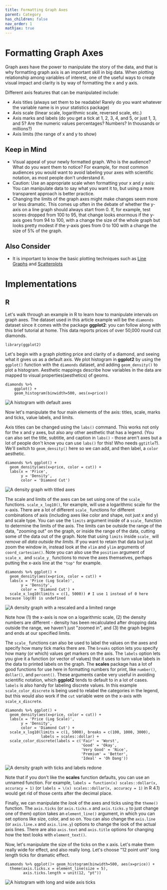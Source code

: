 ```yaml
---
title: Formatting Graph Axes
parent: Category
has_children: false
nav_order: 1
mathjax: true 
---
```


# Formatting Graph Axes

Graph axes have the power to manipulate the story of the data, and that is why formatting graph axis is an important skill in big data. When plotting relationship among variables of interest, one of the useful ways to create visual impact and clarity is by way of formatting the x and y axis. 

Different axis features that can be manipulated include:

- Axis titles (always set them to be readable! Rarely do you want whatever the variable name is in your statistics package)
- Axis scale (linear scale, logarithmic scale, reversed scale, etc.)
- Axis marks and labels (do you get a tick at 1, 2, 3, 4, and 5, or just 1, 3, and 5? Are the numeric values percentages? Numbers? In thousands or millions?)
- Axis limits (the range of x and y to show)


## Keep in Mind

- Visual appeal of your newly formatted graph. Who is the audience? What do you want them to notice? For example, for most common audiences you would want to avoid labeling your axes with scientific notation, as most people don't understand it.
- Caution: Use an appropriate scale when formatting your x and $y$ axis: You can manipulate data to say what you want it to, but using a more transparent approach is better practice.
- Changing the limits of the graph axes might make changes seem more or less dramatic. This comes up often in the debate of whether the y-axis on a line graph should always start from 0. If, for example, test scores dropped from 100 to 95, that change looks enormous if the y-axis goes from 94 to 100, with a change the size of the whole graph but looks pretty modest if the y-axis goes from 0 to 100 with a change the size of 5% of the graph.

## Also Consider

- It is important to know the basic plotting techniques such as [Line Graphs](/Presentation/Figures/line_graph_with_labels_at_the_beginning_or_end.html") and [Scatterplots]("/Presentation/Figures/scatterplot_by_group_on_shared_axes.html")

# Implementations

## R

Let's walk through an example in R to learn how to manipulate intervals on graph axes. The dataset used in this article example will be the `diamonds` dataset since it comes with the package **ggplot2**: you can follow along with this brief tutorial at home. This data reports prices of over 50,000 round cut diamonds.

```r?example=raxis
library(ggplot2)
```

Let's begin with a graph plotting price and clarity of a diamond, and seeing what it gives us as a default axis. We plot histogram in **ggplot2** by using the `ggplot()` function with the `diamonds` dataset, and adding `geom_density()` to plot a histogram. Aesthetic mappings describe how variables in the data are mapped to visual properties(aesthetics) of geoms. 

```r?example=raxis
diamonds %>% 
    ggplot() + 
    geom_histogram(binwidth=500, aes(x=price))
```

![A histogram with default axes](Images/graph_axes/diamonds.png)

Now let's manipulate the four main elements of the axis: titles, scale, marks and ticks, value labels, and limits.

Axis titles can be changed using the `labs()` command. This works not only for the x and y axes, but also any other aesthetic that has a legend. (You can also set the title, subtitle, and caption in `labs()` - those aren't axes but a lot of people don't know you can use `labs()` for this! Who needs `ggtitle`?). We'll switch to `geom_density()` here so we can add, and then label, a `color` aesthetic.

```r?example=raxis
diamonds %>% ggplot() + 
  geom_density(aes(x=price, color = cut)) + 
  labs(x = 'Price',
       y = 'Density',
       color = 'Diamond Cut')
 ```
 
 ![A density graph with titled axes](Images/graph_axes/diamonds_axistitle.png)

The scale and limits of the axes can be set using one of the `scale_` functions. `scale_x_log10()`, for example, will use a logarithmic scale for the x-axis. There are a lot of different `scale_` functions for different combinations of axis (including axes like color and shape, not just x and y) and scale type. You can use the `limits` argument inside of a `scale_` function to determine the limits of the axis. The limits can be outside the range of the data, "zooming out" on the graph, or inside the range of the data, cutting some of the data out of the graph. Note that using `limits` inside `scale_` will *remove all data outside the limits*. If you want to retain that data but just zoom the window in, instead look at the `xlim` and `ylim` arguments of `coord_cartesian()`. Note you can also use the `position` argument of `scale_x_` and `scale_y_` functions to move the axes themselves, perhaps putting the x-axis line at the `"top"` for example.

```r?example=raxis
diamonds %>% ggplot() + 
  geom_density(aes(x=price, color = cut)) + 
  labs(x = 'Price (Log Scale)',
       y = 'Density',
       color = 'Diamond Cut') + 
  scale_x_log10(limits = c(1, 5000)) # I use 1 instead of 0 here because log(0) is undefined
 ```
 
 ![A density graph with a rescaled and a limited range](Images/graph_axes/diamonds_axislimit.png)
 
 Note how (1) the x-axis is now on a logarithmic scale, (2) the density numbers are different - density has been recalculated after dropping data outside the range, we haven't just "zoomed in", and (3) the graph begins and ends at our specified limits.

The `scale_` functions can also be used to label the values on the axes and specify how many tick marks there are. The `breaks` option lets you specify how many (or which) values get markers on the axis. The `labels` option lets you give it a function (or vector of values) that it uses to turn value labels in the data to printed labels on the graph. The **scales** package has a lot of good functions for use here in formatting numbers for print, like `number()`, `dollar()`, and `percent()`. These arguments canbe very useful in avoiding scientific notation, which **ggplot2** tends to default to in a lot of cases. `labels` is also handy for labeling discrete values. In this example `scale_color_discrete` is being used to relabel the categories in the legend, but this would also work if the `cut` variable were on the x-axis with `scale_x_discrete`.

```r?example=raxis
diamonds %>% ggplot() + 
  geom_density(aes(x=price, color = cut)) + 
  labs(x = 'Price (Log Scale)',
       y = 'Density',
       color = 'Diamond Cut') + 
  scale_x_log10(limits = c(1, 5000), breaks = c(100, 1000, 3000),
                labels = scales::dollar) +
  scale_color_discrete(labels = c('Fair' = 'Worst',
                                  'Good' = 'Okay',
                                  'Very Good' = 'Nice',
                                  'Premium' = 'Better',
                                  'Ideal' = 'Oh Dang'))
```

![A density graph with ticks and labels redone](Images/graph_axes/diamonds_axislabels.png)

Note that if you don't like the **scales** function defaults, you can use an unnamed function. For example, `labels = function(x) scales::dollar(x, accuracy = 1)` (or `labels = \(x) scales::dollar(x, accuracy = 1)` in R 4.1) would get rid of those cents after the decimal place.

Finally, we can manipulate the *look* of the axes and ticks using the `theme()` function. The `axis.ticks` (or `axis.ticks.x` and `axis.ticks.y` to just change one of them) option takes an `element_line()` argument, in which you can set options like size, color, and so on. You can also change the `axis.line` (or `axis.line.x` and `axis.line.y`) options to change the look of the actual axis lines. There are also `axis.text` and `axis.title` options for changing how the text looks with `element_text()`.

Now, let's manipulate the size of the ticks on the x axis. Let's make them really wide for effect, and also really long. Let's choose "12 point unit" long length ticks for dramatic effect. 

```r?example=raxis
diamonds %>% ggplot()+ geom_histogram(binwidth=500, aes(x=price)) + 
  theme(axis.ticks.x = element_line(size = 5),
        axis.ticks.length = unit(12, "pt"))
```

![A histogram with long and wide axis ticks](Images/graph_axes/long_ticks.png)
